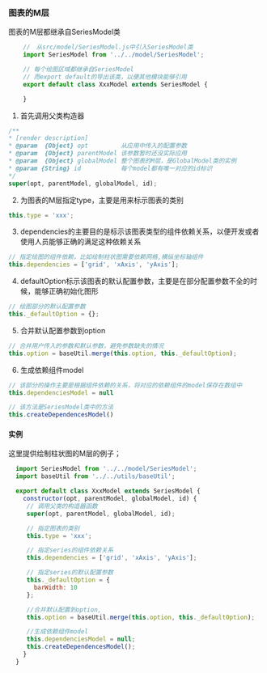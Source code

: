 ### 图表的M层

图表的M层都继承自SeriesModel类

```javascript
    //　从src/model/SeriesModel.js中引入SeriesModel类
    import SeriesModel from '../../model/SeriesModel';

    // 每个绘图区域都继承自SeriesModel
    // 而export default的导出该类，以便其他模块能够引用
    export default class XxxModel extends SeriesModel {

    }
```

1. 首先调用父类构造器

  ```javascript
  /**
  * [render description]
  * @param  {Object} opt         从应用中传入的配置参数
  * @param  {Object} parentModel 该参数暂时还没实际应用
  * @param  {Object} globalModel 整个图表的M层，是GlobalModel类的实例
  * @param {String} id           每个model都有唯一对应的id标识
  */
  super(opt, parentModel, globalModel, id);
  ```

2. 为图表的M层指定type，主要是用来标示图表的类别

  ```javascript
  this.type = 'xxx';
  ```

3. dependencies的主要目的是标示该图表类型的组件依赖关系，以便开发或者使用人员能够正确的满足这种依赖关系

  ```javascript
  // 指定绘图的组件依赖，比如绘制柱状图需要依赖网格,横纵坐标轴组件
  this.dependencies = ['grid', 'xAxis', 'yAxis'];
  ```

4. defaultOption标示该图表的默认配置参数，主要是在部分配置参数不全的时候，能够正确初始化图形

  ```javascript
  // 绘图部分的默认配置参数
  this._defaultOption = {};
  ```

5. 合并默认配置参数到option

  ```javascript
  // 合并用户传入的参数和默认参数，避免参数缺失的情况
  this.option = baseUtil.merge(this.option, this._defaultOption);
  ```

6. 生成依赖组件model

  ```javascript
  // 该部分的操作主要是根据组件依赖的关系，将对应的依赖组件的model保存在数组中
  this.dependenciesModel = null  

  // 该方法是SeriesModel类中的方法
  this.createDependencesModel()
  ```

#### 实例

这里提供绘制柱状图的M层的例子；

```javascript
  import SeriesModel from '../../model/SeriesModel';
  import baseUtil from '../../utils/baseUtil';

  export default class XxxModel extends SeriesModel {  
    constructor(opt, parentModel, globalModel, id) {
     // 调用父类的构造器函数
     super(opt, parentModel, globalModel, id);

     // 指定图表的类别
     this.type = 'xxx';

     // 指定series的组件依赖关系
     this.dependencies = ['grid', 'xAxis', 'yAxis'];

     // 指定series的默认配置参数
     this._defaultOption = {
       barWidth: 10
     };

     //合并默认配置到option,
     this.option = baseUtil.merge(this.option, this._defaultOption);

     //生成依赖组件model
     this.dependenciesModel = null;
     this.createDependencesModel();
    }
  }
```
